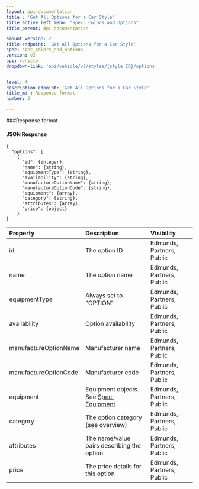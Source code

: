 ```yaml
---
layout: api-documentation
title : 'Get All Options for a Car Style'
title_active_left_menu: "Spec: Colors and Options"
title_parent: Api documentation

amount_version: 2
title-endpoint: 'Get All Options for a Car Style'
spec: spec_colors_and_options
version: v2
api: vehicle
dropdown-link: 'api/vehicle/v2/styles/{style ID}/options'


level: 4
description_edpoint: 'Get All Options for a Car Style'
title_md : Response format
number: 3

---
```


###Response format

#### JSON Response

	{
	  "options": [
	    {
	      "id": {integer},
	      "name": {string},
	      "equipmentType": {string},
	      "availability": {string},
	      "manufactureOptionName": {string},
	      "manufactureOptionCode": {string},
	      "equipment": {array},
	      "category": {string},
	      "attributes": {array},
	      "price": {object}
	    }
	}


| Property      				| Description                         					| Visibility                |
|:------------------------------|:------------------------------------------------------|:------------------------- |
| id		    				| The option ID											| Edmunds, Partners, Public |
| name		    				| The option name										| Edmunds, Partners, Public |
| equipmentType 				| Always set to "OPTION"	                            | Edmunds, Partners, Public |
| availability  				| Option availability									| Edmunds, Partners, Public |
| manufactureOptionName		    | Manufacturer name										| Edmunds, Partners, Public |
| manufactureOptionCode			| Manufacturer code										| Edmunds, Partners, Public |
| equipment	    				| Equipment objects. See [Spec: Equipment](/api-documentation/vehicle/spec_equipment/v2/) | Edmunds, Partners, Public |
| category	    				| The option category (see overview)					| Edmunds, Partners, Public |
| attributes    				| The name/value pairs describing the option			| Edmunds, Partners, Public |
| price 	    				| The price details for this option  					| Edmunds, Partners, Public |

